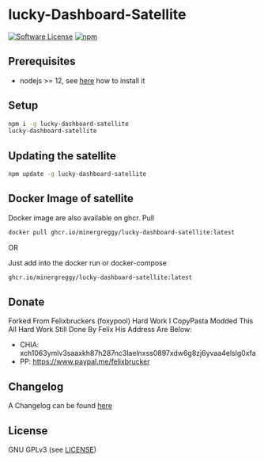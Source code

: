 lucky-Dashboard-Satellite
======

[![Software License](https://img.shields.io/badge/license-GPL--3.0-brightgreen.svg?style=flat-square)](LICENSE)
[![npm](https://img.shields.io/npm/v/lucky-dashboard-satellite.svg?style=flat-square)](https://registry.npmjs.org/lucky-dashboard-satellite)

## Prerequisites

- nodejs >= 12, see [here](https://docs.foxypool.io/general/installing-nodejs/) how to install it

## Setup

```bash
npm i -g lucky-dashboard-satellite
lucky-dashboard-satellite
```

## Updating the satellite

```bash
npm update -g lucky-dashboard-satellite
```

## Docker Image of satellite

Docker image are also available on ghcr.
Pull

```bash
docker pull ghcr.io/minergreggy/lucky-dashboard-satellite:latest
```

OR

Just add into the docker run or docker-compose

```bash
ghcr.io/minergreggy/lucky-dashboard-satellite:latest
```

## Donate

Forked From Felixbruckers (foxypool) Hard Work I CopyPasta Modded This All Hard Work Still Done By Felix His Address Are Below:

- CHIA: xch1063ymlv3saaxkh87h287nc3laelnxss0897xdw6g8zj6yvaa4elslg0xfa
- PP: https://www.paypal.me/felixbrucker

## Changelog

A Changelog can be found [here](https://github.com/MinerGreggy/lucky-dashboard-satellite/blob/master/CHANGELOG.md)

## License

GNU GPLv3 (see [LICENSE](https://github.com/MinerGreggy/lucky-dashboard-satellite/blob/master/LICENSE))

